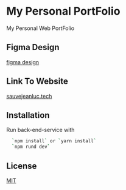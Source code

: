 
# My Personal PortFolio

My Personal Web PortFolio

## Figma Design

[figma design](https://www.figma.com/file/j639y7GkbA4onB9DZ40Bhi/My-Personal-Portfolio?node-id=0%3A1)

## Link To Website

[sauvejeanluc.tech](https://sauvejeanluc.tech/)

## Installation

Run back-end-service with

```bash
  `npm install` or `yarn install`
  `npm rund dev`
```

## License

[MIT](https://choosealicense.com/licenses/mit/)
